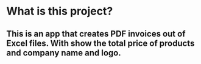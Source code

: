 # What is this project?

## This is an app that creates PDF invoices out of Excel files. With show the total price of products and company name and logo.
